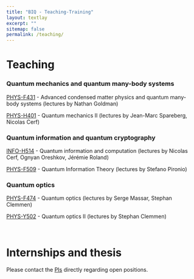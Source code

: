 ```yaml
---
title: "BIQ - Teaching-Training"
layout: textlay
excerpt: ""
sitemap: false
permalink: /teaching/
---
```


# Teaching

### Quantum mechanics and quantum many-body systems

[PHYS-F431](https://www.ulb.be/fr/programme/phys-f431-1) - Advanced condensed matter physics and quantum many-body systems (lectures by Nathan Goldman)

[PHYS-H401](https://www.ulb.be/en/programme/phys-h401-1) - Quantum mechanics II (lectures by Jean-Marc Spareberg, Nicolas Cerf)

### Quantum information and quantum cryptography

[INFO-H514](https://www.ulb.be/en/programme/info-h514-1) - Quantum information and computation (lectures by Nicolas Cerf, Ognyan Oreshkov, Jérémie Roland)

[PHYS-F509](https://www.ulb.be/en/programme/phys-f509-1) - Quantum Information Theory (lectures by Stefano Pironio)

### Quantum optics

[PHYS-F474](https://www.ulb.be/fr/programme/phys-f474-1) - Quantum optics (lectures by Serge Massar, Stephan Clemmen)

[PHYS-Y502](https://www.ulb.be/fr/programme/phys-y502-1) - Quantum optics II (lectures by Stephan Clemmen)


<br/>


# Internships and thesis

Please contact the <a href="{{ site.url }}{{ site.baseurl }}/groups/">PIs</a> directly regarding open positions.